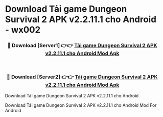 # Download Tải game Dungeon Survival 2 APK v2.2.11.1 cho Android - wx002


<div align="center">
<h3>🔴 Download [Server1] 👉👉 <a href="https://apk-comot.site?title=Tải_game_Dungeon_Survival_2_APK_v2.2.11.1_cho_Android">Tải game Dungeon Survival 2 APK v2.2.11.1 cho Android Mod Apk</a></h3><br>
<h3>🔴 Download [Server2] 👉👉 <a href="https://apk-comot.site?title=Tải_game_Dungeon_Survival_2_APK_v2.2.11.1_cho_Android">Tải game Dungeon Survival 2 APK v2.2.11.1 cho Android Mod Apk</a></h3>
</div>



Download Tải game Dungeon Survival 2 APK v2.2.11.1 cho Android 

Download Tải game Dungeon Survival 2 APK v2.2.11.1 cho Android Mod For Android